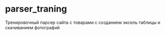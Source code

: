 # parser_traning
Тренировочный парсер сайта с товарами с созданием эксель таблицы и скачиванием фотографий
